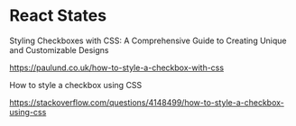 # React States

Styling Checkboxes with CSS: A Comprehensive Guide to Creating Unique and Customizable Designs

https://paulund.co.uk/how-to-style-a-checkbox-with-css

How to style a checkbox using CSS

https://stackoverflow.com/questions/4148499/how-to-style-a-checkbox-using-css
